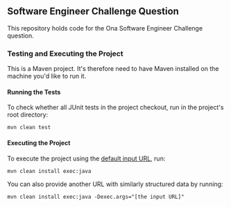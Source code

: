 ## Software Engineer Challenge Question

This repository holds code for the Ona Software Engineer Challenge question.

### Testing and Executing the Project

This is a Maven project. It's therefore need to have Maven installed on the machine you'd like to run it.

#### Running the Tests

To check whether all JUnit tests in the project checkout, run in the project's root directory:

```
mvn clean test
```

#### Executing the Project

To execute the project using the [default input URL](https://raw.githubusercontent.com/onaio/ona-tech/master/data/water_points.json), run:

```
mvn clean install exec:java
```

You can also provide another URL with similarly structured data by running:

```
mvn clean install exec:java -Dexec.args="[the input URL]"
```
